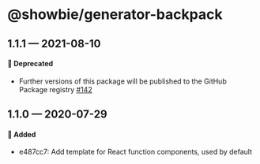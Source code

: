# @showbie/generator-backpack

## 1.1.1 — 2021-08-10

#### 🚚 Deprecated

- Further versions of this package will be published to the GitHub Package registry [#142](https://github.com/showbie/backpack/pull/142)

## 1.1.0 — 2020-07-29

#### 🎁 Added

- e487cc7: Add template for React function components, used by default
